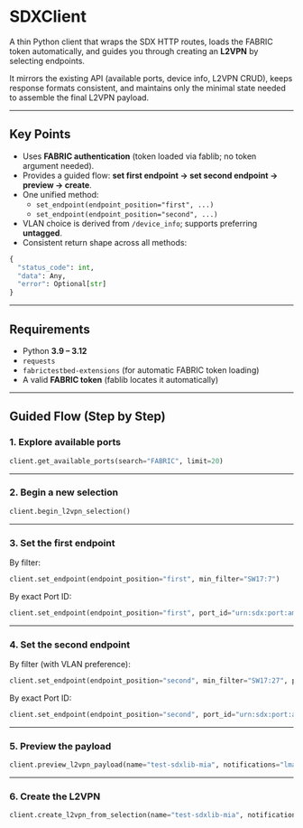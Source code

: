# SDXClient

A thin Python client that wraps the SDX HTTP routes, loads the FABRIC token automatically, and guides you through creating an **L2VPN** by selecting endpoints.  

It mirrors the existing API (available ports, device info, L2VPN CRUD), keeps response formats consistent, and maintains only the minimal state needed to assemble the final L2VPN payload.

---

## Key Points

- Uses **FABRIC authentication** (token loaded via fablib; no token argument needed).  
- Provides a guided flow: **set first endpoint → set second endpoint → preview → create**.  
- One unified method:  
  - `set_endpoint(endpoint_position="first", ...)`  
  - `set_endpoint(endpoint_position="second", ...)`  
- VLAN choice is derived from `/device_info`; supports preferring **untagged**.  
- Consistent return shape across all methods:  

```python
{
  "status_code": int,
  "data": Any,
  "error": Optional[str]
}
```

---

## Requirements

- Python **3.9 – 3.12**  
- `requests`  
- `fabrictestbed-extensions` (for automatic FABRIC token loading)  
- A valid **FABRIC token** (fablib locates it automatically)  

---

## Guided Flow (Step by Step)

### 1. Explore available ports
```python
client.get_available_ports(search="FABRIC", limit=20)
```

---

### 2. Begin a new selection
```python
client.begin_l2vpn_selection()
```

---

### 3. Set the first endpoint
By filter:
```python
client.set_endpoint(endpoint_position="first", min_filter="SW17:7")
```

By exact Port ID:
```python
client.set_endpoint(endpoint_position="first", port_id="urn:sdx:port:amlight.net:MIA-MI1-SW17:7")
```

---

### 4. Set the second endpoint
By filter (with VLAN preference):
```python
client.set_endpoint(endpoint_position="second", min_filter="SW17:27", prefer_untagged=True)
```

By exact Port ID:
```python
client.set_endpoint(endpoint_position="second", port_id="urn:sdx:port:amlight.net:MIA-MI1-SW17:27", prefer_untagged=True)
```

---

### 5. Preview the payload
```python
client.preview_l2vpn_payload(name="test-sdxlib-mia", notifications="lmarinve@fiu.edu")
```

---

### 6. Create the L2VPN
```python
client.create_l2vpn_from_selection(name="test-sdxlib-mia", notifications="lmarinve@fiu.edu")
```

